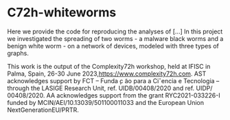 # C72h-whiteworms

Here we provide the code for reproducing the analyses of [...] In this project we investigated the spreading of two worms - a malware black worms and a benign white worm - on a network of devices, modeled with three types of graphs.

This work is the output of the Complexity72h workshop, held at IFISC in Palma, Spain, 26-30 June 2023,https://www.complexity72h.com. AST acknowledges
support by FCT – Funda ̧c ̃ao para a Ciˆencia e Tecnologia – through the LASIGE Research Unit, ref. UIDB/00408/2020 and ref. UIDP/ 00408/2020. AA acknowledges support from the grant RYC2021-033226-I funded by MCIN/AEI/10.13039/501100011033 and the European Union NextGenerationEU/PRTR.
